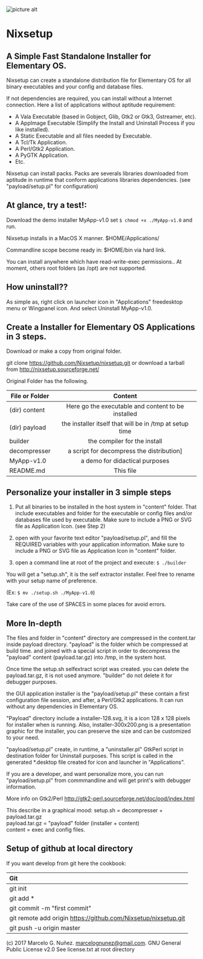 

![picture alt](http://a.fsdn.com/con/app/proj/nixsetup/screenshots/screenshot-nixsetup.png "Nixsetup")

Nixsetup
=================================

A Simple Fast Standalone Installer for Elementary OS.
-----------------------------------------------------

Nixsetup can create a standalone distribution file
for Elementary OS for all binary executables and your
config and database files.

If not dependencies are required, you can install without a Internet connection.
Here a list of applications without aptitude requirement:
- A Vala Executable (based in Gobject, Glib, Gtk2 or Gtk3, Gstreamer, etc).
- A AppImage Executable (Simplify the Install and Uninstall Process if you like installed).
- A Static Executable and all files needed by Executable.
- A Tcl/Tk Application.
- A Perl/Gtk2 Application.
- A PyGTK Application.
- Etc.

Nixsetup can install packs. Packs are severals libraries downloaded from aptitude
in runtime that conform applications libraries dependencies.
(see "payload/setup.pl" for configuration)


At glance, try a test!:
---------------------------
Download the demo installer MyApp-v1.0
set
`$ chmod +x ./MyApp-v1.0`
and run.

Nixsetup installs in a MacOS X manner.
$HOME/Applications/

Commandline scope become ready in:
$HOME/bin via hard link.

You can install anywhere which have read-write-exec permissions..
At moment, others root folders (as /opt)
are not supported.


How uninstall??
----------------
As simple as, right click on launcher icon in "Applications" freedesktop menu or Wingpanel icon.
And select Uninstall MyApp-v1.0.


Create a Installer for Elementary OS Applications in 3 steps.
---------------------------------------------------------------

Download or make a copy from original folder.

git clone https://github.com/Nixsetup/nixsetup.git
or download a tarball from http://nixsetup.sourceforge.net/

Original Folder has the following.

| File or Folder	| Content |
| ---------------------	|:-------------:|
| (dir) content      	| Here go the executable and content to be installed |
| (dir) payload     	| the installer itself that will be in /tmp at setup time |
| builder	 	| the compiler for the install |
| decompresser		| a script for decompress the distribution] |
| MyApp-v1.0		| a demo for didactical purposes |
| README.md		| This file |



Personalize your installer in 3 simple steps
-----------------------------------------------
1) Put all binaries to be installed in the host system
in "content" folder. That include executables and folder for the executable
or config files and/or databases file used by executable.
Make sure to include a PNG or SVG file as Application Icon. (see Step 2)

2) open with your favorite text editor "payload/setup.pl", and fill
the REQUIRED variables with your application information.
Make sure to include a PNG or SVG file as Application Icon in "content" folder.

3) open a command line at root of the project and execute:
`$ ./builder`

You will get a "setup.sh", it is the self extractor installer.
Feel free to rename with your setup name of preference.

(Ex: `$ mv ./setup.sh ./MyApp-v1.0`)

Take care of the use of SPACES in some places for avoid errors.


More In-depth
-----------------------------------------------------

The files and folder in "content" directory are compressed
in the content.tar inside payload directory.
"payload" is the folder which be compressed at build time.
and joined with a special script in order to decompress
the "payload" content (payload.tar.gz) into /tmp, in the system host.

Once time the setup.sh selfextract script was created.
you can delete the payload.tar.gz, it is not used anymore.
"builder" do not delete it for debugger purposes.

the GUI application installer is the "payload/setup.pl"
these contain a first configuration file session, and
after, a Perl/Gtk2 applications. It can run without
any dependencies in Elementary OS.

"Payload" directory include a installer-128.svg, it is
a icon 128 x 128 pixels for installer when is running.
Also, installer-300x200.png is a presentation graphic
for the installer, you can preserve the size
and can be customized to your need.

"payload/setup.pl" create, in runtime, a "uninstaller.pl"
GtkPerl script in destination folder for Uninstall
purposes. This script is called in the generated *.desktop
file created for icon and launcher in "Applications".

If you are a developer, and want personalize more,
you can run "payload/setup.pl" from commmandline
and will get print's with debugger information.

More info on Gtk2/Perl
http://gtk2-perl.sourceforge.net/doc/pod/index.html

This describe in a graphical mood:
setup.sh = decompresser + payload.tar.gz  
payload.tar.gz = "payload" folder (installer + content)  
content = exec and config files.  



Setup of github at local directory
------------------------------------
If you want develop from git here the cookbook:

|Git     |
|:-------|
|git init|
|git add *|
|git commit -m "first commit"|
|git remote add origin https://github.com/Nixsetup/nixsetup.git|
|git push -u origin master|





(c) 2017 Marcelo G. Nuñez. <marcelognunez@gmail.com>. GNU General Public License v2.0
See license.txt at root directory

